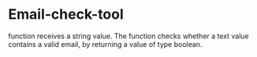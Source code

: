 # Email-check-tool
function receives a string value. The function checks whether a text value contains a valid email, by returning a value of type boolean.
